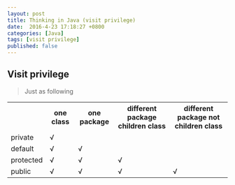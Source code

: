 ```yaml
---
layout: post
title: Thinking in Java (visit privilege)
date:  2016-4-23 17:18:27 +0800
categories: [Java]
tags: [visit privilege]
published: false
---
```


## Visit privilege
> Just as following

<table  class="table table-bordered table-hover">
    <tr>
        <th></th>
        <th>one class</th>
        <th>one package</th>
        <th>different package children class</th>
        <th>different package not children class</th>
    </tr>
    <tr>
        <td>private</td>
        <td>√</td>
        <td></td>
        <td></td>
        <td></td>
    </tr>
    <tr>
        <td>default</td>
        <td>√</td>
        <td>√</td>
        <td></td>
        <td></td>
    </tr>
    <tr>
        <td>protected</td>
        <td>√</td>
        <td>√</td>
        <td>√</td>
        <td></td>
    </tr>
    <tr>
        <td>public</td>
        <td>√</td>
        <td>√</td>
        <td>√</td>
        <td>√</td>
    </tr>
</table>



